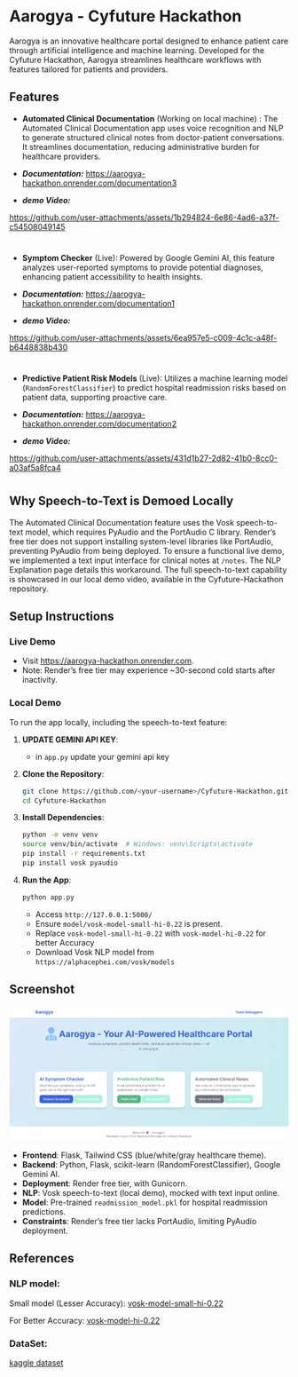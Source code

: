 # Aarogya - Cyfuture Hackathon

Aarogya is an innovative healthcare portal designed to enhance patient care through artificial intelligence and machine learning. Developed for the Cyfuture Hackathon, Aarogya streamlines healthcare workflows with features tailored for patients and providers. 

## Features

- **Automated Clinical Documentation** (Working on local machine) : The Automated Clinical Documentation app uses voice recognition and NLP to generate structured clinical notes from doctor-patient conversations. It streamlines documentation, reducing administrative burden for healthcare providers.

- ***Documentation:*** https://aarogya-hackathon.onrender.com/documentation3

- ***demo Video:***
   


https://github.com/user-attachments/assets/1b294824-6e86-4ad6-a37f-c54508049145


#

- **Symptom Checker** (Live): Powered by Google Gemini AI, this feature analyzes user-reported symptoms to provide potential diagnoses, enhancing patient accessibility to health insights.

- ***Documentation:*** https://aarogya-hackathon.onrender.com/documentation1

- ***demo Video:***
   

https://github.com/user-attachments/assets/6ea957e5-c009-4c1c-a48f-b6448838b430


#

- **Predictive Patient Risk Models** (Live): Utilizes a machine learning model (`RandomForestClassifier`) to predict hospital readmission risks based on patient data, supporting proactive care.

- ***Documentation:*** https://aarogya-hackathon.onrender.com/documentation2

- ***demo Video:***
  

https://github.com/user-attachments/assets/431d1b27-2d82-41b0-8cc0-a03af5a8fca4


#
  



## Why Speech-to-Text is Demoed Locally

The Automated Clinical Documentation feature uses the Vosk speech-to-text model, which requires PyAudio and the PortAudio C library. Render’s free tier does not support installing system-level libraries like PortAudio, preventing PyAudio from being deployed. To ensure a functional live demo, we implemented a text input interface for clinical notes at `/notes`. The NLP Explanation page details this workaround. The full speech-to-text capability is showcased in our local demo video, available in the Cyfuture-Hackathon repository.

## Setup Instructions

### Live Demo

- Visit https://aarogya-hackathon.onrender.com.
- Note: Render’s free tier may experience \~30-second cold starts after inactivity.

### Local Demo

To run the app locally, including the speech-to-text feature:
1. **UPDATE GEMINI API KEY**:
   - in `app.py` update your gemini api key
2. **Clone the Repository**:

   ```bash
   git clone https://github.com/<your-username>/Cyfuture-Hackathon.git
   cd Cyfuture-Hackathon
   ```

3. **Install Dependencies**:

   ```bash
   python -m venv venv
   source venv/bin/activate  # Windows: venv\Scripts\activate
   pip install -r requirements.txt
   pip install vosk pyaudio
   ```

4. **Run the App**:

   ```bash
   python app.py
   ```

   - Access `http://127.0.0.1:5000/` 
   - Ensure `model/vosk-model-small-hi-0.22` is present.
   - Replace `vosk-model-small-hi-0.22` with `vosk-model-hi-0.22` for better Accuracy
   - Download Vosk NLP model from `https://alphacephei.com/vosk/models`

## Screenshot

![Home Page](/homepage.png)



- **Frontend**: Flask, Tailwind CSS (blue/white/gray healthcare theme).
- **Backend**: Python, Flask, scikit-learn (RandomForestClassifier), Google Gemini AI.
- **Deployment**: Render free tier, with Gunicorn.
- **NLP**: Vosk speech-to-text (local demo), mocked with text input online.
- **Model**: Pre-trained `readmission_model.pkl` for hospital readmission predictions.
- **Constraints**: Render’s free tier lacks PortAudio, limiting PyAudio deployment.



## References

### NLP model:
 Small model (Lesser Accuracy): [vosk-model-small-hi-0.22](https://alphacephei.com/vosk/models/vosk-model-small-hi-0.22.zip)

 For Better Accuracy: [vosk-model-hi-0.22](https://alphacephei.com/vosk/models/vosk-model-hi-0.22.zip)

### DataSet:
 [kaggle dataset](https://www.kaggle.com/datasets/dubradave/hospital-readmissions/data)
